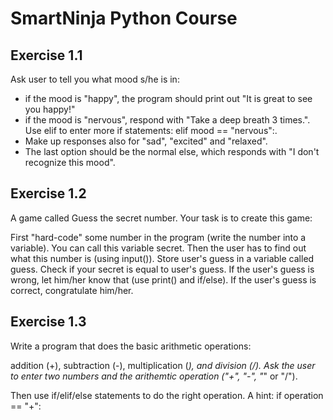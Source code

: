 # SmartNinja Python Course
## Exercise 1.1

Ask user to tell you what mood s/he is in:

- if the mood is "happy", the program should print out "It is great to see you happy!"
- if the mood is "nervous", respond with "Take a deep breath 3 times.". Use elif to enter more if statements: elif mood == "nervous":.
- Make up responses also for "sad", "excited" and "relaxed".
- The last option should be the normal else, which responds with "I don't recognize this mood".

## Exercise 1.2

A game called Guess the secret number.
Your task is to create this game:

First "hard-code" some number in the program (write the number into a variable). You can call this variable secret.
Then the user has to find out what this number is (using input()). Store user's guess in a variable called guess.
Check if your secret is equal to user's guess.
If the user's guess is wrong, let him/her know that (use print() and if/else).
If the user's guess is correct, congratulate him/her.

## Exercise 1.3

Write a program that does the basic arithmetic operations:

addition (+),
subtraction (-),
multiplication (*),
and division (/).
Ask the user to enter two numbers and the arithemtic operation ("+", "-", "*" or "/").

Then use if/elif/else statements to do the right operation. A hint:
if operation == "+":
